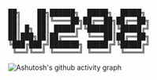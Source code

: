 <pre>
██╗    ██╗██████╗  █████╗  █████╗ 
██║    ██║╚════██╗██╔══██╗██╔══██╗
██║ █╗ ██║ █████╔╝╚██████║╚█████╔╝
██║███╗██║██╔═══╝  ╚═══██║██╔══██╗
╚███╔███╔╝███████╗ █████╔╝╚█████╔╝
 ╚══╝╚══╝ ╚══════╝ ╚════╝  ╚════╝                               
</pre>

![Ashutosh's github activity graph](https://github-readme-activity-graph.cyclic.app/graph?username=w298&theme=github-compact&hide_title=true&radius=8&area=true)
